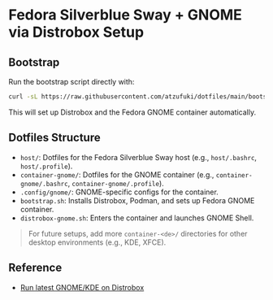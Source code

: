 # Fedora Silverblue Sway + GNOME via Distrobox Setup

## Bootstrap

Run the bootstrap script directly with:

```bash
curl -sL https://raw.githubusercontent.com/atzufuki/dotfiles/main/bootstrap.sh | bash
```

This will set up Distrobox and the Fedora GNOME container automatically.

## Dotfiles Structure
- `host/`: Dotfiles for the Fedora Silverblue Sway host (e.g., `host/.bashrc`, `host/.profile`).
- `container-gnome/`: Dotfiles for the GNOME container (e.g., `container-gnome/.bashrc`, `container-gnome/.profile`).
- `.config/gnome/`: GNOME-specific configs for the container.
- `bootstrap.sh`: Installs Distrobox, Podman, and sets up Fedora GNOME container.
- `distrobox-gnome.sh`: Enters the container and launches GNOME Shell.

> For future setups, add more `container-<de>/` directories for other desktop environments (e.g., KDE, XFCE).

## Reference
- [Run latest GNOME/KDE on Distrobox](https://distrobox.it/posts/run_latest_gnome_kde_on_distrobox/)